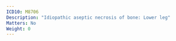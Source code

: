 ```yaml
---
ICD10: M8706
Description: "Idiopathic aseptic necrosis of bone: Lower leg"
Matters: No
Weight: 0
---
```

